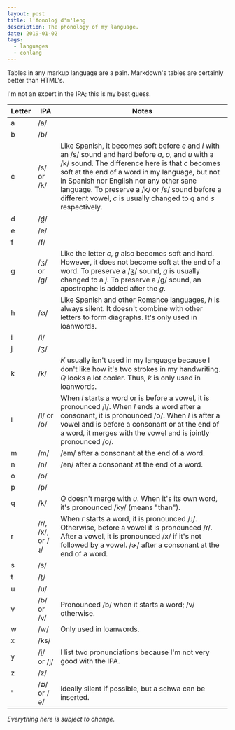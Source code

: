 ```yaml
---
layout: post
title: l'fonoloj d'm'leng
description: The phonology of my language.
date: 2019-01-02
tags:
  - languages
  - conlang
---
```


Tables in any markup language are a pain. Markdown's tables are certainly better than HTML's.

I'm not an expert in the IPA; this is my best guess.

| Letter | IPA              | Notes                                                                                                                                                                                                                                                                                                                                                                             |
| ------ | ---------------- | --------------------------------------------------------------------------------------------------------------------------------------------------------------------------------------------------------------------------------------------------------------------------------------------------------------------------------------------------------------------------------- |
| a      | /a/              |
| b      | /b/              |
| c      | /s/ or /k/       | Like Spanish, it becomes soft before _e_ and _i_ with an /s/ sound and hard before _a_, _o_, and _u_ with a /k/ sound. The difference here is that _c_ becomes soft at the end of a word in my language, but not in Spanish nor English nor any other sane language. To preserve a /k/ or /s/ sound before a different vowel, _c_ is usually changed to _q_ and _s_ respectively. |
| d      | /d̪/              |
| e      | /e/              |
| f      | /f/              |
| g      | /ʒ/ or /g/       | Like the letter _c_, _g_ also becomes soft and hard. However, it does not become soft at the end of a word. To preserve a /ʒ/ sound, _g_ is usually changed to a _j_. To preserve a /g/ sound, an apostrophe is added after the _g_.                                                                                                                                              |
| h      | /∅/              | Like Spanish and other Romance languages, _h_ is always silent. It doesn't combine with other letters to form diagraphs. It's only used in loanwords.                                                                                                                                                                                                                             |
| i      | /i/              |
| j      | /ʒ/              |
| k      | /k/              | _K_ usually isn't used in my language because I don't like how it's two strokes in my handwriting. _Q_ looks a lot cooler. Thus, _k_ is only used in loanwords.                                                                                                                                                                                                                   |
| l      | /l/ or /o/       | When _l_ starts a word or is before a vowel, it is pronounced /l/. When _l_ ends a word after a consonant, it is pronounced /o/. When _l_ is after a vowel and is before a consonant or at the end of a word, it merges with the vowel and is jointly pronounced /o/.                                                                                                             |
| m      | /m/              | /əm/ after a consonant at the end of a word.                                                                                                                                                                                                                                                                                                                                      |
| n      | /n/              | /ən/ after a consonant at the end of a word.                                                                                                                                                                                                                                                                                                                                      |
| o      | /o/              |
| p      | /p/              |
| q      | /k/              | _Q_ doesn't merge with _u_. When it's its own word, it's pronounced /ky/ (means "than").                                                                                                                                                                                                                                                                                          |
| r      | /ɾ/, /x/, or /ɻ/ | When _r_ starts a word, it is pronounced /ɻ/. Otherwise, before a vowel it is pronounced /ɾ/. After a vowel, it is pronounced /x/ if it's not followed by a vowel. /ɚ/ after a consonant at the end of a word.                                                                                                                                                                    |
| s      | /s/              |
| t      | /t̪/              |
| u      | /u/              |
| v      | /b/ or /v/       | Pronounced /b/ when it starts a word; /v/ otherwise.                                                                                                                                                                                                                                                                                                                              |
| w      | /w/              | Only used in loanwords.                                                                                                                                                                                                                                                                                                                                                           |
| x      | /ks/             |
| y      | /i̯/ or /j/       | I list two pronunciations because I'm not very good with the IPA.                                                                                                                                                                                                                                                                                                                 |
| z      | /z/              |
| '      | /∅/ or /ə/       | Ideally silent if possible, but a schwa can be inserted.                                                                                                                                                                                                                                                                                                                          |

_Everything here is subject to change._
